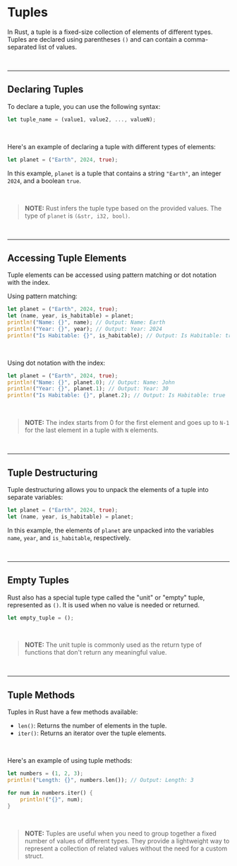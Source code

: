 # Tuples

In Rust, a tuple is a fixed-size collection of elements of different types. Tuples are declared using parentheses `()` and can contain a comma-separated list of values.

<br>

---

## Declaring Tuples

To declare a tuple, you can use the following syntax:

```rust
let tuple_name = (value1, value2, ..., valueN);
```

<br>

Here's an example of declaring a tuple with different types of elements:

```rust
let planet = ("Earth", 2024, true);
```

In this example, `planet` is a tuple that contains a string `"Earth"`, an integer `2024`, and a boolean `true`.

<br>

> **NOTE:** Rust infers the tuple type based on the provided values. The type of `planet` is `(&str, i32, bool)`.

<br>

---

## Accessing Tuple Elements

Tuple elements can be accessed using pattern matching or dot notation with the index.

Using pattern matching:

```rust
let planet = ("Earth", 2024, true);
let (name, year, is_habitable) = planet;
println!("Name: {}", name); // Output: Name: Earth
println!("Year: {}", year); // Output: Year: 2024 
println!("Is Habitable: {}", is_habitable); // Output: Is Habitable: true
```

<br>

Using dot notation with the index:

```rust
let planet = ("Earth", 2024, true);
println!("Name: {}", planet.0); // Output: Name: John
println!("Year: {}", planet.1); // Output: Year: 30
println!("Is Habitable: {}", planet.2); // Output: Is Habitable: true
```

<br>

> **NOTE:** The index starts from 0 for the first element and goes up to `N-1` for the last element in a tuple with `N` elements.

<br>

---

## Tuple Destructuring

Tuple destructuring allows you to unpack the elements of a tuple into separate variables:

```rust
let planet = ("Earth", 2024, true);
let (name, year, is_habitable) = planet;
```

In this example, the elements of `planet` are unpacked into the variables `name`, `year`, and `is_habitable`, respectively.

<br>

---

## Empty Tuples

Rust also has a special tuple type called the "unit" or "empty" tuple, represented as `()`. It is used when no value is needed or returned.

```rust
let empty_tuple = ();
```

<br>

> **NOTE:** The unit tuple is commonly used as the return type of functions that don't return any meaningful value.

<br>

---

## Tuple Methods

Tuples in Rust have a few methods available:

- `len()`: Returns the number of elements in the tuple.
- `iter()`: Returns an iterator over the tuple elements.

<br>

Here's an example of using tuple methods:

```rust
let numbers = (1, 2, 3);
println!("Length: {}", numbers.len()); // Output: Length: 3

for num in numbers.iter() {
    println!("{}", num);
}
```

<br>

> **NOTE:** Tuples are useful when you need to group together a fixed number of values of different types. They provide a lightweight way to represent a collection of related values without the need for a custom struct.

